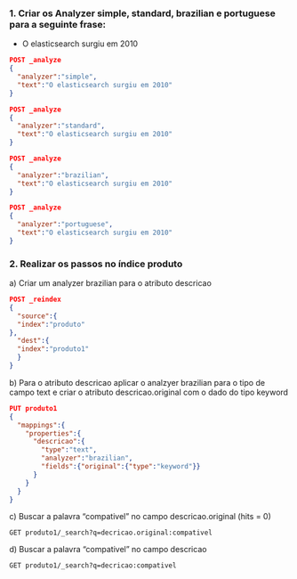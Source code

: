 ### 1. Criar os Analyzer simple, standard, brazilian e portuguese para a seguinte frase:

- O elasticsearch surgiu em 2010
```json
POST _analyze
{
  "analyzer":"simple",
  "text":"O elasticsearch surgiu em 2010"
}
```
```json
POST _analyze
{
  "analyzer":"standard",
  "text":"O elasticsearch surgiu em 2010"
}
```
```json
POST _analyze
{
  "analyzer":"brazilian",
  "text":"O elasticsearch surgiu em 2010"
}
```
```json
POST _analyze
{
  "analyzer":"portuguese",
  "text":"O elasticsearch surgiu em 2010"
}
```
### 2. Realizar os passos no índice produto

a) Criar um analyzer brazilian para o atributo descricao

```json
POST _reindex
{
  "source":{
  "index":"produto"
},
  "dest":{
  "index":"produto1"
  }
}
```

b) Para o atributo descricao aplicar o analzyer brazilian para o tipo de campo text e criar o atributo descricao.original com o dado do tipo keyword

```json
PUT produto1
{
  "mappings":{
    "properties":{
      "descricao":{
        "type":"text",
        "analyzer":"brazilian",
        "fields":{"original":{"type":"keyword"}}
      }
    }
  }
}
```

c) Buscar a palavra “compativel” no campo descricao.original (hits = 0)

```
GET produto1/_search?q=decricao.original:compativel
```

d) Buscar a palavra “compativel” no campo descricao

```
GET produto1/_search?q=decricao:compativel
```
